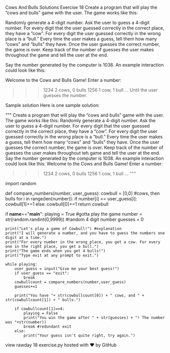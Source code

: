 Cows And Bulls Solutions
Exercise 18
Create a program that will play the “cows and bulls” game with the user. The game works like this:

Randomly generate a 4-digit number. Ask the user to guess a 4-digit number. For every digit that the user guessed correctly in the correct place, they have a “cow”. For every digit the user guessed correctly in the wrong place is a “bull.” Every time the user makes a guess, tell them how many “cows” and “bulls” they have. Once the user guesses the correct number, the game is over. Keep track of the number of guesses the user makes throughout the game and tell the user at the end.

Say the number generated by the computer is 1038. An example interaction could look like this:

  Welcome to the Cows and Bulls Game! 
  Enter a number: 
  >>> 1234
  2 cows, 0 bulls
  >>> 1256
  1 cow, 1 bull
  ...
Until the user guesses the number.

Sample solution
Here is one sample solution:

"""
Create a program that will play the “cows and bulls” game with the user. The game works like this:
Randomly generate a 4-digit number. Ask the user to guess a 4-digit number. For every digit that the
user guessed correctly in the correct place, they have a “cow”. For every digit the user guessed
correctly in the wrong place is a “bull.” Every time the user makes a guess, tell them how many
“cows” and “bulls” they have. Once the user guesses the correct number, the game is over. Keep track
of the number of guesses the user makes throughout teh game and tell the user at the end.
Say the number generated by the computer is 1038. An example interaction could look like this:
  Welcome to the Cows and Bulls Game!
  Enter a number:
  >>> 1234
  2 cows, 0 bulls
  >>> 1256
  1 cow, 1 bull
  ...
"""

import random

def compare_numbers(number, user_guess):
    cowbull = [0,0] #cows, then bulls
    for i in range(len(number)):
        if number[i] == user_guess[i]:
            cowbull[1]+=1
        else:
            cowbull[0]+=1
    return cowbull

if __name__=="__main__":
    playing = True #gotta play the game
    number = str(random.randint(0,9999)) #random 4 digit number
    guesses = 0

    print("Let's play a game of Cowbull!") #explanation
    print("I will generate a number, and you have to guess the numbers one digit at a time.")
    print("For every number in the wrong place, you get a cow. For every one in the right place, you get a bull.")
    print("The game ends when you get 4 bulls!")
    print("Type exit at any prompt to exit.")

    while playing:
        user_guess = input("Give me your best guess!")
        if user_guess == "exit":
            break
        cowbullcount = compare_numbers(number,user_guess)
        guesses+=1

        print("You have "+ str(cowbullcount[0]) + " cows, and " + str(cowbullcount[1]) + " bulls.")

        if cowbullcount[1]==4:
            playing = False
            print("You win the game after " + str(guesses) + "! The number was "+str(number))
            break #redundant exit
        else:
            print("Your guess isn't quite right, try again.")
view rawday 18 exercise.py hosted with ❤ by GitHub